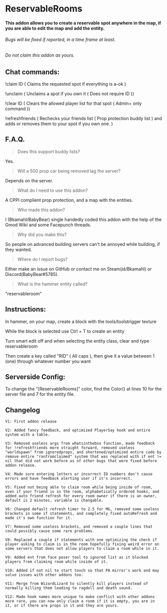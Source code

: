 # ReservableRooms 

#### This addon allows you to create a reservable spot anywhere in the map, if you are able to edit the map and add the entity.

###### Bugs will be fixed if reported, in a time frame at least.

###### Do not claim this addon as yours.

## Chat commands:

!claim ID ( Claims the requested spot if everything is a-ok )

!unclaim ( Unclaims a spot if you own it ( Does not require ID ))

!clear ID ( Clears the allowed player list for that spot ( Admin+ only command ))

!refreshfriends ( Rechecks your friends list ( Prop protection buddy list ) and adds or removes them to your spot if you own one. )

## F.A.Q.

> Does this support buddy lists?

Yes.

> Will a 500 prop car being removed lag the server?

Depends on the server.
 
> What do I need to use this addon?

A CPPI complient prop protection, and a map with the entities.

> Who made this addon?

I (Bkamahl/BabyBear) single handedly coded this addon with the help of the Gmod Wiki and some Facepunch threads.

> Why did you make this?

So people on advanced building servers can't be annoyed while building, if they wanted. 

> Where do I report bugs?

Either make an issue on GitHub or contact me on Steam(id/Bkamahl) or Discord(BabyBear#5785).

>What is the hammer entity called?

"reservableroom"

## Instructions:

In hammer, on your map, create a block with the tools/toolstrigger texture

While the block is selected use Ctrl + T to create an entity

Turn smart edit off and when selecting the entity class, clear and type reservableroom

Then create a key called "RID" ( All caps ), then give it a value between 1 (one) through whatever number you want

## Serverside Config:

To change the "[ReservableRooms]" color, find the Color() at lines 10 for the server file and 7 for the entity file.

## Changelog
```
V1: First addon release
```
```
V2: Added fancy feedback, and optimized PlayerSay hook and entire system with a table.
```
```
V3: Removed useless args from whatsinthebox function, made feedback for !refreshfriends more straight forward, removed useless "worldspawn" from ignoredprops, and shortened/optimized entire code by remove entire "ranfromclaimed" system that was replaced with if ent != nil that did not work before as of other bugs that were fixed before addon release.
```
```
V4: Made sure entering letters or incorrect ID numbers don't cause errors and have feedback alerting user if it's incorrect.
```
```
V5: Fixed not being able to claim room while being inside of room, even if your friend is in the room, alphabetically ordered hooks, and added auto friend refresh for every room owner if there is an owner, default is 2 minutes, variable is changable.
```
```
V6: Changed default refresh timer to 2.5 for MG, removed some useless brackets in some if statements, and completely fixed autoRefresh and made it's own function for it.
```
```
V7: Removed some useless brackets, and removed a couple lines that could possibly cause some rare problems.
```
```
V8: Replaced a couple if statements with one optimizing the check if player asking to claim is in the room hopefully fixing weird error on some servers that does not allow players to claim a room while in it.
```
```
V9: Added ent from face poser tool to ignored list as it blocked players from claiming room while inside of it.
```
```
V10: Added if not nil to start touch so that PA mirror's work and may solve issues with other addons too.
```
```
V11: Merge from WizardLizard to silently kill players instead of normally killing them leading to ragdoll and death sound.
```
```
V12: Made hook names more unique to make conflict with other addons more rare, you can now only claim a room if it is empty, you are in it, or if there are props in it and they are yours.
```